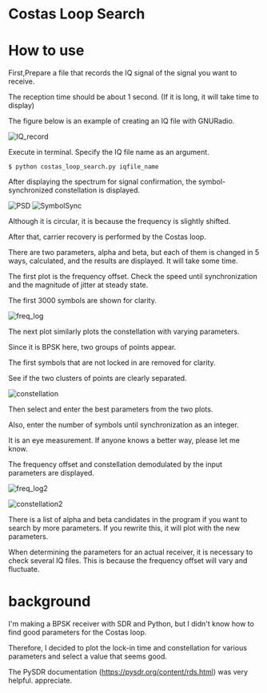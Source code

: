 # Costas Loop Search

# How to use

First,Prepare a file that records the IQ signal of the signal you want to receive.

The reception time should be about 1 second. (If it is long, it will take time to display)

The figure below is an example of creating an IQ file with GNURadio.

![IQ_record](/image/IQ_record.png)

Execute in terminal. Specify the IQ file name as an argument.
~~~
$ python costas_loop_search.py iqfile_name
~~~
After displaying the spectrum for signal confirmation, the symbol-synchronized constellation is displayed.

![PSD](/image/psd.png)
![SymbolSync](/image/after_symbolsync.png)

Although it is circular, it is because the frequency is slightly shifted.

After that, carrier recovery is performed by the Costas loop. 

There are two parameters, alpha and beta, but each of them is changed in 5 ways, calculated, and the results are displayed. It will take some time.

The first plot is the frequency offset. Check the speed until synchronization and the magnitude of jitter at steady state.

The first 3000 symbols are shown for clarity.

![freq_log](/image/freq_log.png)

The next plot similarly plots the constellation with varying parameters.

Since it is BPSK here, two groups of points appear.

The first symbols that are not locked in are removed for clarity.

See if the two clusters of points are clearly separated.

![constellation](/image/constellation.png)

Then select and enter the best parameters from the two plots.

Also, enter the number of symbols until synchronization as an integer.

It is an eye measurement. If anyone knows a better way, please let me know.

The frequency offset and constellation demodulated by the input parameters are displayed.

![freq_log2](/image/freq_log2.png)

![constellation2](/image/constellation2.png)

There is a list of alpha and beta candidates in the program if you want to search by more parameters.
If you rewrite this, it will plot with the new parameters.

When determining the parameters for an actual receiver, it is necessary to check several IQ files.
This is because the frequency offset will vary and fluctuate.

# background

I'm making a BPSK receiver with SDR and Python, but I didn't know how to find good parameters for the Costas loop.

Therefore, I decided to plot the lock-in time and constellation for various parameters and select a value that seems good.

The PySDR documentation (https://pysdr.org/content/rds.html) was very helpful. appreciate.
